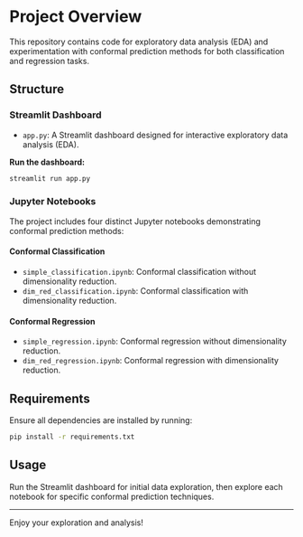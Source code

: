 # Project Overview

This repository contains code for exploratory data analysis (EDA) and experimentation with conformal prediction methods for both classification and regression tasks.

## Structure

### Streamlit Dashboard

- `app.py`: A Streamlit dashboard designed for interactive exploratory data analysis (EDA).

**Run the dashboard:**

```bash
streamlit run app.py
```

### Jupyter Notebooks

The project includes four distinct Jupyter notebooks demonstrating conformal prediction methods:

#### Conformal Classification

- `simple_classification.ipynb`: Conformal classification without dimensionality reduction.
- `dim_red_classification.ipynb`: Conformal classification with dimensionality reduction.

#### Conformal Regression

- `simple_regression.ipynb`: Conformal regression without dimensionality reduction.
- `dim_red_regression.ipynb`: Conformal regression with dimensionality reduction.

## Requirements

Ensure all dependencies are installed by running:

```bash
pip install -r requirements.txt
```

## Usage

Run the Streamlit dashboard for initial data exploration, then explore each notebook for specific conformal prediction techniques.

---

Enjoy your exploration and analysis!

